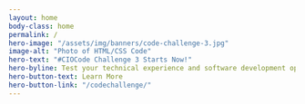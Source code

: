 ```yaml
---
layout: home
body-class: home
permalink: /
hero-image: "/assets/img/banners/code-challenge-3.jpg"
image-alt: "Photo of HTML/CSS Code"
hero-text: "#CIOCode Challenge 3 Starts Now!"
hero-byline: Test your technical experience and software development operational best practices.
hero-button-text: Learn More
hero-button-link: "/codechallenge/"
---
```

